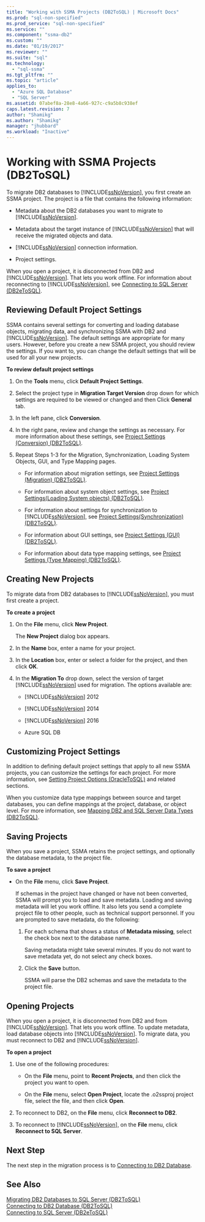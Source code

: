 ```yaml
---
title: "Working with SSMA Projects (DB2ToSQL) | Microsoft Docs"
ms.prod: "sql-non-specified"
ms.prod_service: "sql-non-specified"
ms.service: ""
ms.component: "ssma-db2"
ms.custom: ""
ms.date: "01/19/2017"
ms.reviewer: ""
ms.suite: "sql"
ms.technology: 
  - "sql-ssma"
ms.tgt_pltfrm: ""
ms.topic: "article"
applies_to: 
  - "Azure SQL Database"
  - "SQL Server"
ms.assetid: 07abef8a-28e8-4a66-927c-c9a5b8c938ef
caps.latest.revision: 7
author: "Shamikg"
ms.author: "Shamikg"
manager: "jhubbard"
ms.workload: "Inactive"
---
```

# Working with SSMA Projects (DB2ToSQL)
To migrate DB2 databases to [!INCLUDE[ssNoVersion](../../includes/ssnoversion_md.md)], you first create an SSMA project. The project is a file that contains the following information:  
  
-   Metadata about the DB2 databases you want to migrate to [!INCLUDE[ssNoVersion](../../includes/ssnoversion_md.md)].  
  
-   Metadata about the target instance of [!INCLUDE[ssNoVersion](../../includes/ssnoversion_md.md)] that will receive the migrated objects and data.  
  
-   [!INCLUDE[ssNoVersion](../../includes/ssnoversion_md.md)] connection information.  
  
-   Project settings.  
  
When you open a project, it is disconnected from DB2 and [!INCLUDE[ssNoVersion](../../includes/ssnoversion_md.md)]. That lets you work offline. For information about reconnecting to [!INCLUDE[ssNoVersion](../../includes/ssnoversion_md.md)], see [Connecting to SQL Server &#40;DB2eToSQL&#41;](../../ssma/db2/connecting-to-sql-server-db2etosql.md).  
  
## Reviewing Default Project Settings  
SSMA contains several settings for converting and loading database objects, migrating data, and synchronizing SSMA with DB2 and [!INCLUDE[ssNoVersion](../../includes/ssnoversion_md.md)]. The default settings are appropriate for many users. However, before you create a new SSMA project, you should review the settings. If you want to, you can change the default settings that will be used for all your new projects.  
  
**To review default project settings**  
  
1.  On the **Tools** menu, click **Default Project Settings**.  
  
2.  Select the project type in **Migration Target Version** drop down for which settings are required to be viewed or changed and then Click **General** tab.  
  
3.  In the left pane, click **Conversion**.  
  
4.  In the right pane, review and change the settings as necessary. For more information about these settings, see [Project Settings &#40;Conversion&#41; &#40;DB2ToSQL&#41;](../../ssma/db2/project-settings-conversion-db2tosql.md).  
  
5.  Repeat Steps 1-3 for the Migration, Synchronization, Loading System Objects, GUI, and Type Mapping pages.  
  
    -   For information about migration settings, see [Project Settings &#40;Migration&#41; &#40;DB2ToSQL&#41;](../../ssma/db2/project-settings-migration-db2tosql.md).  
  
    -   For information about system object settings, see [Project Settings&#40;Loading System objects&#41; &#40;DB2ToSQL&#41;](../../ssma/db2/project-settings-loading-system-objects-db2tosql.md).  
  
    -   For information about settings for synchronization to [!INCLUDE[ssNoVersion](../../includes/ssnoversion_md.md)], see [Project Settings&#40;Synchronization&#41; &#40;DB2ToSQL&#41;](../../ssma/db2/project-settings-synchronization-db2tosql.md).  
  
    -   For information about GUI settings, see [Project Settings &#40;GUI&#41; &#40;DB2ToSQL&#41;](../../ssma/db2/project-settings-gui-db2tosql.md).  
  
    -   For information about data type mapping settings, see [Project Settings &#40;Type Mapping&#41; &#40;DB2ToSQL&#41;](../../ssma/db2/project-settings-type-mapping-db2tosql.md).  
  
## Creating New Projects  
To migrate data from DB2 databases to [!INCLUDE[ssNoVersion](../../includes/ssnoversion_md.md)], you must first create a project.  
  
**To create a project**  
  
1.  On the **File** menu, click **New Project**.  
  
    The **New Project** dialog box appears.  
  
2.  In the **Name** box, enter a name for your project.  
  
3.  In the **Location** box, enter or select a folder for the project, and then click **OK**.  
  
4.  In the **Migration To** drop down, select the version of target [!INCLUDE[ssNoVersion](../../includes/ssnoversion_md.md)] used for migration. The options available are:  
  
    -   [!INCLUDE[ssNoVersion](../../includes/ssnoversion_md.md)] 2012  
  
    -   [!INCLUDE[ssNoVersion](../../includes/ssnoversion_md.md)] 2014  
  
    -   [!INCLUDE[ssNoVersion](../../includes/ssnoversion_md.md)] 2016  
  
    -   Azure SQL DB  
  
## Customizing Project Settings  
In addition to defining default project settings that apply to all new SSMA projects, you can customize the settings for each project. For more information, see [Setting Project Options &#40;OracleToSQL&#41;](../../ssma/oracle/setting-project-options-oracletosql.md) and related sections.  
  
When you customize data type mappings between source and target databases, you can define mappings at the project, database, or object level. For more information, see [Mapping DB2 and SQL Server Data Types &#40;DB2ToSQL&#41;](../../ssma/db2/mapping-db2-and-sql-server-data-types-db2tosql.md).  
  
## Saving Projects  
When you save a project, SSMA retains the project settings, and optionally the database metadata, to the project file.  
  
**To save a project**  
  
-   On the **File** menu, click **Save Project**.  
  
    If schemas in the project have changed or have not been converted, SSMA will prompt you to load and save metadata. Loading and saving metadata will let you work offline. It also lets you send a complete project file to other people, such as technical support personnel. If you are prompted to save metadata, do the following:  
  
    1.  For each schema that shows a status of **Metadata missing**, select the check box next to the database name.  
  
        Saving metadata might take several minutes. If you do not want to save metadata yet, do not select any check boxes.  
  
    2.  Click the **Save** button.  
  
        SSMA will parse the DB2 schemas and save the metadata to the project file.  
  
## Opening Projects  
When you open a project, it is disconnected from DB2 and from [!INCLUDE[ssNoVersion](../../includes/ssnoversion_md.md)]. That lets you work offline. To update metadata, load database objects into [!INCLUDE[ssNoVersion](../../includes/ssnoversion_md.md)]. To migrate data, you must reconnect to DB2 and [!INCLUDE[ssNoVersion](../../includes/ssnoversion_md.md)].  
  
**To open a project**  
  
1.  Use one of the following procedures:  
  
    -   On the **File** menu, point to **Recent Projects**, and then click the project you want to open.  
  
    -   On the **File** menu, select **Open Project**, locate the .o2ssproj project file, select the file, and then click **Open**.  
  
2.  To reconnect to DB2, on the **File** menu, click **Reconnect to DB2**.  
  
3.  To reconnect to [!INCLUDE[ssNoVersion](../../includes/ssnoversion_md.md)], on the **File** menu, click **Reconnect to SQL Server**.  
  
## Next Step  
The next step in the migration process is to [Connecting to DB2 Database](http://msdn.microsoft.com/en-us/5eb5801d-f0c3-4127-97c0-0b1ef49f4844).  
  
## See Also  
[Migrating DB2 Databases to SQL Server &#40;DB2ToSQL&#41;](../../ssma/db2/migrating-db2-databases-to-sql-server-db2tosql.md)  
[Connecting to DB2 Database &#40;DB2ToSQL&#41;](../../ssma/db2/connecting-to-db2-database-db2tosql.md)  
[Connecting to SQL Server &#40;DB2eToSQL&#41;](../../ssma/db2/connecting-to-sql-server-db2etosql.md)  
  
